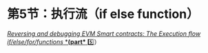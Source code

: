 # 第5节：执行流（if else function）

[*Reversing and debugging EVM Smart contracts: The Execution flow if/else/for/functions* ***(part\*** ](https://medium.com/@TrustChain/reversing-and-debugging-evm-the-execution-flow-part-5-2ffc97ef0b77)5️⃣）

